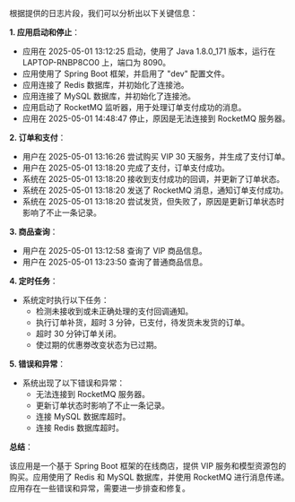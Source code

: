 根据提供的日志片段，我们可以分析出以下关键信息：

**1. 应用启动和停止**：

* 应用在 2025-05-01 13:12:25 启动，使用了 Java 1.8.0_171 版本，运行在 LAPTOP-RNBP8CO0 上，端口为 8090。
* 应用使用了 Spring Boot 框架，并启用了 "dev" 配置文件。
* 应用连接了 Redis 数据库，并初始化了连接池。
* 应用连接了 MySQL 数据库，并初始化了连接池。
* 应用启动了 RocketMQ 监听器，用于处理订单支付成功的消息。
* 应用在 2025-05-01 14:48:47 停止，原因是无法连接到 RocketMQ 服务器。

**2. 订单和支付**：

* 用户在 2025-05-01 13:16:26 尝试购买 VIP 30 天服务，并生成了支付订单。
* 用户在 2025-05-01 13:18:20 完成了支付，订单支付成功。
* 系统在 2025-05-01 13:18:20 接收到支付成功的回调，并更新了订单状态。
* 系统在 2025-05-01 13:18:20 发送了 RocketMQ 消息，通知订单支付成功。
* 系统在 2025-05-01 13:18:20 尝试发货，但失败了，原因是更新订单状态时影响了不止一条记录。

**3. 商品查询**：

* 用户在 2025-05-01 13:12:58 查询了 VIP 商品信息。
* 用户在 2025-05-01 13:23:50 查询了普通商品信息。

**4. 定时任务**：

* 系统定时执行以下任务：
    * 检测未接收到或未正确处理的支付回调通知。
    * 执行订单补货，超时 3 分钟，已支付，待发货未发货的订单。
    * 超时 30 分钟订单关闭。
    * 使过期的优惠劵改变状态为已过期。

**5. 错误和异常**：

* 系统出现了以下错误和异常：
    * 无法连接到 RocketMQ 服务器。
    * 更新订单状态时影响了不止一条记录。
    * 连接 MySQL 数据库超时。
    * 连接 Redis 数据库超时。

**总结**：

该应用是一个基于 Spring Boot 框架的在线商店，提供 VIP 服务和模型资源包的购买。应用使用了 Redis 和 MySQL 数据库，并使用 RocketMQ 进行消息传递。应用存在一些错误和异常，需要进一步排查和修复。